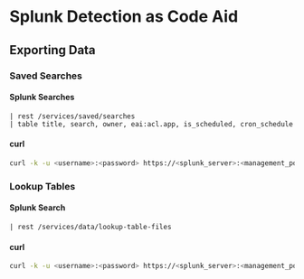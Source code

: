 # Splunk Detection as Code Aid

## Exporting Data

### Saved Searches

#### Splunk Searches
```
| rest /services/saved/searches
| table title, search, owner, eai:acl.app, is_scheduled, cron_schedule
```

#### curl
```bash
curl -k -u <username>:<password> https://<splunk_server>:<management_port>/services/saved/searches -d output_mode=json
```

### Lookup Tables

#### Splunk Search
```
| rest /services/data/lookup-table-files
```

#### curl
```bash
curl -k -u <username>:<password> https://<splunk_server>:<management_port>/services/data/lookup-table-files -d output_mode=json
```